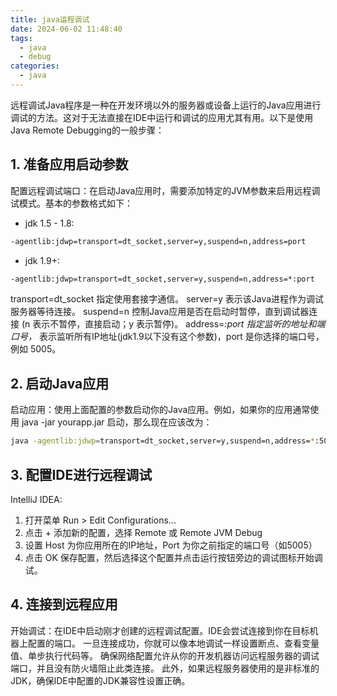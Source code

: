 ```yaml
---
title: java运程调试
date: 2024-06-02 11:48:40
tags:
  - java
  - debug
categories:
  - java
---
```


远程调试Java程序是一种在开发环境以外的服务器或设备上运行的Java应用进行调试的方法。这对于无法直接在IDE中运行和调试的应用尤其有用。以下是使用Java Remote Debugging的一般步骤：

## 1. 准备应用启动参数

配置远程调试端口：在启动Java应用时，需要添加特定的JVM参数来启用远程调试模式。基本的参数格式如下：

* jdk 1.5 - 1.8:

```sh
-agentlib:jdwp=transport=dt_socket,server=y,suspend=n,address=port
```

* jdk 1.9+:

```sh
-agentlib:jdwp=transport=dt_socket,server=y,suspend=n,address=*:port
```

transport=dt_socket 指定使用套接字通信。
server=y 表示该Java进程作为调试服务器等待连接。
suspend=n 控制Java应用是否在启动时暂停，直到调试器连接 (n 表示不暂停，直接启动；y 表示暂停)。
address=*:port 指定监听的地址和端口号，* 表示监听所有IP地址(jdk1.9以下没有这个参数)，port 是你选择的端口号，例如 5005。

## 2. 启动Java应用

启动应用：使用上面配置的参数启动你的Java应用。例如，如果你的应用通常使用 java -jar yourapp.jar 启动，那么现在应该改为：

```sh
java -agentlib:jdwp=transport=dt_socket,server=y,suspend=n,address=*:5005 -jar yourapp.jar
```

## 3. 配置IDE进行远程调试

IntelliJ IDEA:

1. 打开菜单 Run > Edit Configurations...
2. 点击 + 添加新的配置，选择 Remote 或 Remote JVM Debug
3. 设置 Host 为你应用所在的IP地址，Port 为你之前指定的端口号（如5005）
4. 点击 OK 保存配置，然后选择这个配置并点击运行按钮旁边的调试图标开始调试。

## 4. 连接到远程应用

开始调试：在IDE中启动刚才创建的远程调试配置。IDE会尝试连接到你在目标机器上配置的端口。
一旦连接成功，你就可以像本地调试一样设置断点、查看变量值、单步执行代码等。
确保网络配置允许从你的开发机器访问远程服务器的调试端口，并且没有防火墙阻止此类连接。
此外，如果远程服务器使用的是非标准的JDK，确保IDE中配置的JDK兼容性设置正确。
